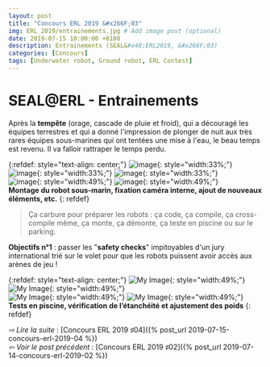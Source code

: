 ```yaml
---
layout: post
title: "Concours ERL 2019 &#x266F;03"
img: ERL_2019/entrainements.jpg # Add image post (optional)
date: 2019-07-15 10:00:00 +0100
description: Entrainements (SEAL&#x40;ERL2019, &#x266F;03)
categories: [Concours]
tags: [Underwater robot, Ground robot, ERL Contest]
---
```



# SEAL&#x40;ERL - Entrainements
 
Après la **tempête** (orage, cascade de pluie et froid), qui a découragé les équipes terrestres et qui a donné l'impression de plonger de nuit aux très rares équipes sous-marines qui ont tentées une mise à l'eau, le beau temps est revenu. Il va falloir rattraper le temps perdu. 


{:refdef: style="text-align: center;"}
![image](/assets/img/ERL_2019/preparatifs_01.jpg){: style="width:33%;"} ![image](/assets/img/ERL_2019/preparatifs_02.jpg){: style="width:33%;"} ![image](/assets/img/ERL_2019/preparatifs_03.jpg){: style="width:33%;"}<br/>
![image](/assets/img/ERL_2019/preparatifs_04.jpg){: style="width:49%;"} ![image](/assets/img/ERL_2019/preparatifs_05.jpg){: style="width:49%;"}<br/> 
**Montage du robot sous-marin, fixation caméra interne, ajout de nouveaux éléments, etc.**
{: refdef}


> Ça carbure pour préparer les robots : ça code, ça compile, ça cross-compile même, ça monte, ça démonte, ça teste en piscine ou sur le parking. 
 

**Objectifs n°1** : passer les "**safety checks**" impitoyables d'un jury international trié sur le volet pour que les robots puissent avoir accès aux arènes de jeu !



	
{:refdef: style="text-align: center;"}
![My Image](/assets/img/ERL_2019/tests_01.jpg){: style="width:49%;"} ![My Image](/assets/img/ERL_2019/tests_02.jpg){: style="width:49%;"}<br/>
![My Image](/assets/img/ERL_2019/tests_03.jpg){: style="width:49%;"} ![My Image](/assets/img/ERL_2019/tests_04.jpg){: style="width:49%;"}<br/>
**Tests en piscine, vérification de l’étanchéité et ajustement des poids**
{: refdef}


*&#x21E8; Lire la suite* : [Concours ERL 2019 &#x266F;04]({% post_url 2019-07-15-concours-erl-2019-04 %}) <br/>
*&#x21E6; Voir le post précédent* : [Concours ERL 2019 &#x266F;02]({% post_url 2019-07-14-concours-erl-2019-02 %})

<!-- *&#x2192; Découvrir l'édition 2020* : [Concours ERL 2020 &#x266F;O1]({% post_url 2019-07-13-concours-erl-2019-01 %}) -->
<!-- *&#x2192; Revivre l'édition 2019* : [Concours ERL 2019 &#x266F;O1]({% post_url 2019-07-13-concours-erl-2019-01 %}) -->